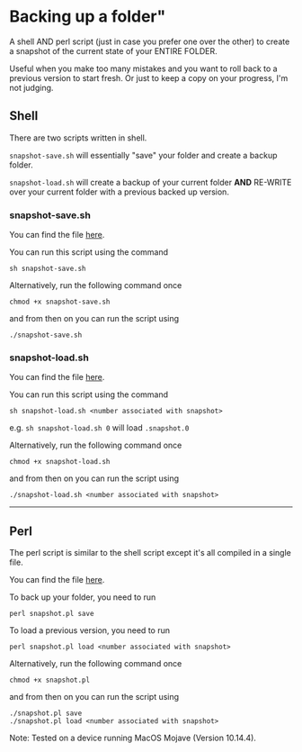 # Backing up a folder"

A shell AND perl script (just in case you prefer one over the other)
to create a snapshot of the current state of your ENTIRE FOLDER.

Useful when you make too many mistakes and you want to
roll back to a previous version to start fresh.
Or just to keep a copy on your progress, I'm not judging.

## Shell
There are two scripts written in shell.

`snapshot-save.sh` will essentially "save" your folder and create a backup folder.

`snapshot-load.sh` will create a backup of your current folder
**AND** RE-WRITE over your current folder with a previous backed up version.

### snapshot-save.sh
You can find the file [here](https://github.com/hsvu/scripts/blob/main/backup-folder/snapshot-save.sh).

You can run this script using the command
```
sh snapshot-save.sh
```

Alternatively, run the following command once
```
chmod +x snapshot-save.sh
```
and from then on you can run the script using
```
./snapshot-save.sh
```

### snapshot-load.sh
You can find the file [here](https://github.com/hsvu/scripts/blob/main/backup-folder/snapshot-load.sh).

You can run this script using the command
```
sh snapshot-load.sh <number associated with snapshot>
```
e.g. `sh snapshot-load.sh 0` will load `.snapshot.0`

Alternatively, run the following command once
```
chmod +x snapshot-load.sh
```
and from then on you can run the script using
```
./snapshot-load.sh <number associated with snapshot>
```

---
## Perl
The perl script is similar to the shell script except it's all compiled in
a single file.

You can find the file [here](https://github.com/hsvu/scripts/blob/main/backup-folder/snapshot.pl).

To back up your folder, you need to run
```
perl snapshot.pl save
```

To load a previous version, you need to run
```
perl snapshot.pl load <number associated with snapshot>
```

Alternatively, run the following command once
```
chmod +x snapshot.pl
```
and from then on you can run the script using
```
./snapshot.pl save
./snapshot.pl load <number associated with snapshot>
```

Note: Tested on a device running MacOS Mojave (Version 10.14.4).
